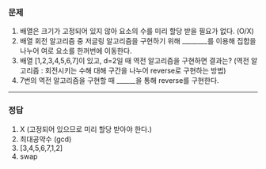 ### 문제
1. 배열은 크기가 고정되어 있지 않아 요소의 수를 미리 할당 받을 필요가 없다. (O/X)
2. 배열 회전 알고리즘 중 저글링 알고리즘을 구현하기 위해 ________를 이용해 집합을 나누어 여로 요소를 한꺼번에 이동한다.
3. 배열 [1,2,3,4,5,6,7]이 있고, d=2일 때 역전 알고리즘을 구현하면 결과는? (역전 알고리즘 : 회전시키는 수해 대해 구간을 나누어 reverse로 구현하는 방법)
4. 7번의 역전 알고리즘을 구현할 때 ______을 통해 reverse를 구현한다.

---

### 정답

1. X (고정되어 있으므로 미리 할당 받아야 한다.)
2. 최대공약수 (gcd)
3. [3,4,5,6,7,1,2]
4. swap